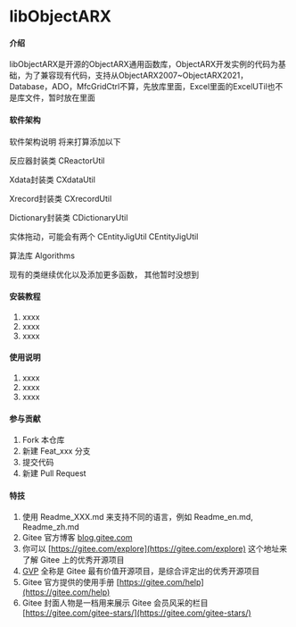 # libObjectARX

#### 介绍
libObjectARX是开源的ObjectARX通用函数库，ObjectARX开发实例的代码为基础，为了兼容现有代码，支持从ObjectARX2007~ObjectARX2021，
Database，ADO，MfcGridCtrl不算，先放库里面，Excel里面的ExcelUTil也不是库文件，暂时放在里面

#### 软件架构
软件架构说明
将来打算添加以下

反应器封装类
CReactorUtil

Xdata封装类
CXdataUtil

Xrecord封装类
CXrecordUtil

Dictionary封装类
CDictionaryUtil

实体拖动，可能会有两个
CEntityJigUtil
CEntityJigUtil

算法库
Algorithms

现有的类继续优化以及添加更多函数，
其他暂时没想到


#### 安装教程

1.  xxxx
2.  xxxx
3.  xxxx

#### 使用说明

1.  xxxx
2.  xxxx
3.  xxxx

#### 参与贡献

1.  Fork 本仓库
2.  新建 Feat_xxx 分支
3.  提交代码
4.  新建 Pull Request


#### 特技

1.  使用 Readme\_XXX.md 来支持不同的语言，例如 Readme\_en.md, Readme\_zh.md
2.  Gitee 官方博客 [blog.gitee.com](https://blog.gitee.com)
3.  你可以 [https://gitee.com/explore](https://gitee.com/explore) 这个地址来了解 Gitee 上的优秀开源项目
4.  [GVP](https://gitee.com/gvp) 全称是 Gitee 最有价值开源项目，是综合评定出的优秀开源项目
5.  Gitee 官方提供的使用手册 [https://gitee.com/help](https://gitee.com/help)
6.  Gitee 封面人物是一档用来展示 Gitee 会员风采的栏目 [https://gitee.com/gitee-stars/](https://gitee.com/gitee-stars/)

